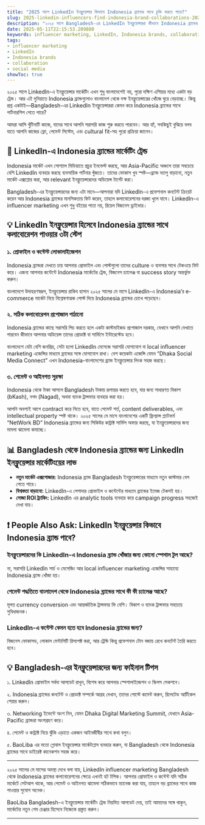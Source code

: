 ```yaml
---
title: "2025 সালে LinkedIn ইনফ্লুয়েন্সার কিভাবে Indonesia ব্র্যান্ডের সাথে চুক্তি করতে পারে?"
slug: 2025-linkedin-influencers-find-indonesia-brand-collaborations-2025-05-11
description: "২০২৫ সালে Bangladesh-এর LinkedIn ইনফ্লুয়েন্সাররা কীভাবে Indonesia ব্র্যান্ডের সাথে সফল কলাবোরেশন করতে পারবে? প্র্যাকটিক্যাল টিপস, পেমেন্ট পদ্ধতি, এবং সোশ্যাল মিডিয়া স্ট্র্যাটেজি নিয়ে বিস্তারিত আলোচনা।"
date: 2025-05-11T22:15:53.209880
keywords: influencer marketing, LinkedIn, Indonesia brands, collaboration, social media
tags:
- influencer marketing
- LinkedIn
- Indonesia brands
- collaboration
- social media
showToc: true
---
```


২০২৫ সালে LinkedIn-এ ইনফ্লুয়েন্সার মার্কেটিং এখন শুধু বাংলাদেশেই নয়, পুরো দক্ষিণ এশিয়ার মধ্যে একটা বড় ট্রেন্ড। আর এই দুনিয়াতে Indonesia ব্র্যান্ডগুলোও বাংলাদেশ থেকে দক্ষ ইনফ্লুয়েন্সারের খোঁজে ঘুরে বেড়াচ্ছে। কিন্তু প্রশ্ন একটাই—Bangladesh-এর LinkedIn ইনফ্লুয়েন্সাররা কেমন করে Indonesia ব্র্যান্ডের সাথে পার্টনারশিপ পেতে পারে?  

আমরা আসি খুঁটিনাটি কাজে, যাদের সাথে আপনি সরাসরি কাজ শুরু করতে পারবেন। আর হ্যাঁ, সবকিছুই বুঝিয়ে বলব যাতে আপনি কাজের ফ্লো, পেমেন্ট সিস্টেম, এবং cultural fit-সহ পুরো প্রক্রিয়া জানেন।  

## 📢 LinkedIn-এ Indonesia ব্র্যান্ডের মার্কেটিং ট্রেন্ড

Indonesia মার্কেট এখন সোশ্যাল মিডিয়াতে প্রচুর ইনভেস্ট করছে, আর Asia-Pacific অঞ্চলে তারা সবচেয়ে বেশি LinkedIn ব্যবহার করছে ব্যবসায়িক পার্টনার খুঁজতে। তাদের ফোকাস খুব স্পষ্ট—ব্র্যান্ড ভ্যালু বাড়ানো, নতুন মার্কেট এক্সপ্লোর করা, আর relevant ইনফ্লুয়েন্সারদের অডিয়েন্স টার্গেট করা।  

Bangladesh-এর ইনফ্লুয়েন্সারদের জন্য এটা মানে—আপনারা যদি LinkedIn-এ প্রফেশনাল কনটেন্ট ক্রিয়েট করেন আর Indonesia ব্র্যান্ডের মানসিকতায় ফিট করেন, তাহলে কলাবোরেশনের দরজা খুলে যাবে। LinkedIn-এ influencer marketing এখন শুধু বইয়ের পাতা নয়, রিয়েল বিজনেস ড্রাইভার।  

## 💡 LinkedIn ইনফ্লুয়েন্সার হিসেবে Indonesia ব্র্যান্ডের সাথে কলাবোরেশন পাওয়ার ৩টা স্টেপ  

### ১. প্রোফাইল ও কন্টেন্ট লোকালাইজেশন

Indonesia ব্র্যান্ডরা দেখতে চায় আপনার প্রোফাইল এবং পোস্টগুলো তাদের culture ও ব্যবসার সাথে টেকওয়ে ফিট করে। এজন্য আপনার কন্টেন্টে Indonesia মার্কেটের ট্রেন্ড, বিজনেস চ্যালেঞ্জ বা success story অন্তর্ভুক্ত করুন।  

বাংলাদেশে উদাহরণস্বরূপ, ইনফ্লুয়েন্সার রাকিব হাসান ২০২৫ সালের মে মাসে LinkedIn-এ Indonesia’র e-commerce মার্কেট নিয়ে বিশ্লেষণাত্মক পোস্ট দিয়ে Indonesia ব্র্যান্ডের চোখে পড়েছেন।  

### ২. সঠিক কলাবোরেশন প্রপোজাল পাঠানো

Indonesia ব্র্যান্ডের কাছে সরাসরি পিচ করতে হলে একটা কাস্টমাইজড প্রপোজাল দরকার, যেখানে আপনি দেখাতে পারবেন কীভাবে আপনার অডিয়েন্স তাদের প্রোডাক্ট বা সার্ভিসে ইন্টারেস্টেড হবে।  

বাংলাদেশে যেটা বেশি জনপ্রিয়, সেটা হলো LinkedIn মেসেজে সরাসরি যোগাযোগ বা local influencer marketing এজেন্সির মাধ্যমে ব্র্যান্ডের সঙ্গে যোগাযোগ রাখা। বেশ কয়েকটা এজেন্সি যেমন “Dhaka Social Media Connect” এখন Indonesia-বাংলাদেশের ব্র্যান্ড ইনফ্লুয়েন্সার লিংক সহজ করছে।  

### ৩. পেমেন্ট ও আইনগত সুরক্ষা

Indonesia থেকে টাকা আসলে Bangladesh টাকায় রূপান্তর করতে হবে, যার জন্য সাধারণত বিকাশ (bKash), নগদ (Nagad), অথবা ব্যাংক ট্রান্সফার ব্যবহার করা হয়।  

আপনি অবশ্যই আগে contract করে নিতে হবে, যাতে পেমেন্ট শর্ত, content deliverables, এবং intellectual property স্পষ্ট থাকে। ২০২৫ সালের মে মাসে বাংলাদেশের একটি ফ্রিল্যান্স প্ল্যাটফর্ম “NetWork BD” Indonesia ব্র্যান্ডের জন্য সিকিউর কন্ট্রাক্ট সার্ভিস অফার করছে, যা ইনফ্লুয়েন্সারদের জন্য মামলা ঝামেলা কমাচ্ছে।  

## 📊 Bangladesh থেকে Indonesia ব্র্যান্ডের জন্য LinkedIn ইনফ্লুয়েন্সার মার্কেটিংয়ের লাভ  

- **নতুন মার্কেট এক্সপোজার:** Indonesia ব্র্যান্ড Bangladesh ইনফ্লুয়েন্সারের মাধ্যমে নতুন কাস্টমার বেস পেতে পারে।  
- **বিশ্বস্ততা বাড়ানো:** LinkedIn-এ পেশাদার প্রোফাইল ও কন্টেন্টের মাধ্যমে ব্র্যান্ডের ইমেজ টেকসই হয়।  
- **সোজা ROI ট্র্যাকিং:** LinkedIn এর analytic tools ব্যবহার করে campaign progress সহজেই দেখা যায়।  

## ❗ People Also Ask: LinkedIn ইনফ্লুয়েন্সার কিভাবে Indonesia ব্র্যান্ড পাবে?  

### ইনফ্লুয়েন্সারদের কি LinkedIn-এ Indonesia ব্র্যান্ড খোঁজার জন্য কোনো স্পেশাল টুল আছে?  
না, সরাসরি LinkedIn সার্চ ও মেসেজিং আর local influencer marketing এজেন্সির সাহায্যে Indonesia ব্র্যান্ড খোঁজা হয়।  

### পেমেন্ট পদ্ধতিতে বাংলাদেশ থেকে Indonesia ব্র্যান্ডের সাথে কী কী চ্যালেঞ্জ আছে?  
মূলত currency conversion এবং আন্তর্জাতিক ট্রান্সফার ফি বেশি। বিকাশ ও ব্যাংক ট্রান্সফার সবচেয়ে সুবিধাজনক।  

### LinkedIn-এ কন্টেন্ট কেমন হতে হবে Indonesia ব্র্যান্ডের জন্য?  
বিজনেস ফোকাসড, লোকাল মেন্টালিটি রিসপেক্ট করা, আর ট্রেন্ডি কিন্তু প্রফেশনাল টোন বজায় রেখে কনটেন্ট তৈরি করতে হবে।  

## 💡 Bangladesh-এর ইনফ্লুয়েন্সারদের জন্য ফাইনাল টিপস  

১. LinkedIn প্রোফাইল সর্বদা আপডেট রাখুন, বিশেষ করে আপনার স্পেশালাইজেশন ও স্কিলস সেকশনে।  

২. Indonesia ব্র্যান্ডের কনটেন্ট ও প্রোডাক্ট সম্পর্কে আগ্রহ দেখান, তাদের পোস্টে কমেন্ট করুন, রিলেটেড আর্টিকেল শেয়ার করুন।  

৩. Networking ইভেন্টে অংশ নিন, যেমন Dhaka Digital Marketing Summit, যেখানে Asia-Pacific ব্র্যান্ডরা অংশগ্রহণ করে।  

৪. পেমেন্ট ও কন্ট্রাক্ট নিয়ে ঝুঁকি এড়াতে একজন আইনজীবীর সাথে কথা বলুন।  

৫. BaoLiba এর মতো গ্লোবাল ইনফ্লুয়েন্সার মার্কেটপ্লেস ব্যবহার করুন, যা Bangladesh থেকে Indonesia ব্র্যান্ডের সাথে ডাইরেক্ট কানেকশন সহজ করে।  

---

২০২৫ সালের মে মাসের অবস্থা দেখে বলা যায়, LinkedIn influencer marketing Bangladesh থেকে Indonesia ব্র্যান্ডের কলাবোরেশনের ক্ষেত্রে এখনই হট টপিক। আপনার প্রোফাইল ও কন্টেন্ট যদি সঠিক মার্কেটে সেটআপ থাকে, আর পেমেন্ট ও আইনগত ঝামেলা সঠিকভাবে ম্যানেজ করা যায়, তাহলে বড় ব্র্যান্ডের সাথে কাজ পাওয়ার সুযোগ অনেক।  

BaoLiba Bangladesh-এ ইনফ্লুয়েন্সার মার্কেটিং ট্রেন্ড নিয়মিত আপডেট দেয়, তাই আমাদের সঙ্গে থাকুন, মার্কেটের নতুন গেম চেঞ্জার হিসেবে নিজেকে প্রস্তুত করুন।  

---